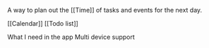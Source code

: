 A way to plan out the [[Time]] of tasks and events for the next day.

[[Calendar]]
[[Todo list]]

What I need in the app
Multi device support
